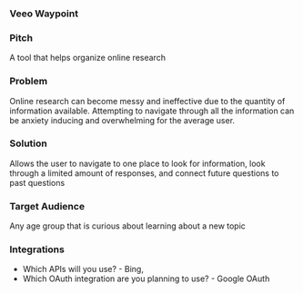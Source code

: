 ### Veeo Waypoint

### Pitch

A tool that helps organize online research

### Problem

Online research can become messy and ineffective due to the quantity of information available. Attempting to navigate through all the information can be anxiety inducing and overwhelming for the average user.

### Solution

Allows the user to navigate to one place to look for information, look through a limited amount of responses, and connect future questions to past questions

### Target Audience

Any age group that is curious about learning about a new topic

### Integrations

* Which APIs will you use? - Bing,
* Which OAuth integration are you planning to use? - Google OAuth
